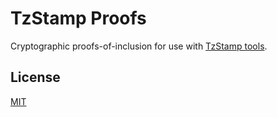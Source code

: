 # TzStamp Proofs
Cryptographic proofs-of-inclusion for use with [TzStamp tools](https://tzstamp.io).

## License
[MIT](LICENSE.txt)
